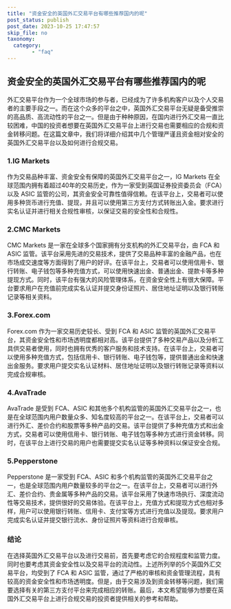 ```yaml
---
title: "资金安全的英国外汇交易平台有哪些推荐国内的呢"
post_status: publish
post_date: 2023-10-25 17:47:57
skip_file: no
taxonomy:
  category:
        - "faq"
---
```


## 资金安全的英国外汇交易平台有哪些推荐国内的呢

外汇交易平台作为一个全球市场的参与者，已经成为了许多机构客户以及个人交易者的主要手段之一。而在这个众多的平台之中，英国外汇交易平台无疑是备受推崇的高品质、高流动性的平台之一。但是由于种种原因，在国内进行外汇交易一直比较困难，中国的投资者想要在英国外汇交易平台上进行交易也需要相应的合规和资金转移问题。在这篇文章中，我们将详细介绍其中几个管理严谨且资金相对安全的英国外汇交易平台以及如何进行合规交易。

### 1.IG Markets

作为交易品种丰富、资金安全有保障的英国外汇交易平台之一，IG Markets 在全球范围内拥有着超过40年的交易历史，作为一家受到英国证券投资委员会（FCA）以及 ASIC 监管的公司，其资金安全可靠性值得信赖。在该平台上，交易者可以使用多种货币进行充值、提现，并且可以使用第三方支付方式转账出入金。要求进行实名认证并进行相关合规性审核，以保证交易的安全性和合规性。

### 2.CMC Markets

CMC Markets 是一家在全球多个国家拥有分支机构的外汇交易平台，由 FCA 和 ASIC 监管。该平台采用先进的交易技术，提供了交易品种丰富的金融产品，也在市场成交速度等方面得到了用户的好评。在该平台上，交易者可以使用信用卡、银行转账、电子钱包等多种充值方式，可以使用快速出金、普通出金、提款卡等多种提现方式。同时，该平台有强大的风险管理体系，在资金安全性上有很大保障。平台要求用户在充值前完成实名认证并提交身份证照片、居住地址证明以及银行转账记录等相关资料。

### 3.Forex.com

Forex.com 作为一家交易历史较长、受到 FCA 和 ASIC 监管的英国外汇交易平台，其资金安全性和市场透明度都相对高。该平台提供了多种交易产品以及分析工具供交易者使用，同时也拥有优秀的客户服务和技术支持。在该平台上，交易者可以使用多种充值方式，包括信用卡、银行转账、电子钱包等，提供普通出金和快速出金服务。要求用户提交实名认证材料、居住地址证明以及银行转账记录等资料以完成合规审核。

### 4.AvaTrade

AvaTrade 是受到 FCA、ASIC 和其他多个机构监管的英国外汇交易平台之一，也是在全球范围内用户数量众多、知名度较高的平台之一。在该平台上，交易者可以进行外汇、差价合约和股票等多种产品的交易。该平台提供了多种充值方式和出金方式，交易者可以使用信用卡、银行转账、电子钱包等多种方式进行资金转移。同时，在该平台上进行交易的用户也需要提交实名认证等多种资料以保证安全合规。

### 5.Pepperstone

Pepperstone 是一家受到 FCA、ASIC 和多个机构监管的英国外汇交易平台之一，也是全球范围内用户数量较多的平台之一。在该平台上，交易者可以进行外汇、差价合约、贵金属等多种产品的交易。该平台采用了快速市场执行、深度流动性等交易技术，提供很好的交易体验。在该平台上，充值方式和提现方式也相对多样，用户可以使用银行转账、信用卡、支付宝等方式进行充值以及提现。要求用户完成实名认证并提交银行流水、身份证照片等资料进行合规审核。

### 结论

在选择英国外汇交易平台以及进行交易前，首先要考虑它的合规程度和监管力度。同时也要考虑其资金安全性以及交易平台的流动性。上述所列举的5个英国外汇交易平台，均受到了 FCA 和 ASIC 监管，通过了严格的审核和资金管理流程，具有较高的资金安全性和市场透明度。但是，由于交易涉及到资金转移等问题，我们需要选择有关的第三方支付平台来完成相应的转账。最后，本文希望能够为想要在英国外汇交易平台上进行合规交易的投资者提供相关的参考和帮助。

